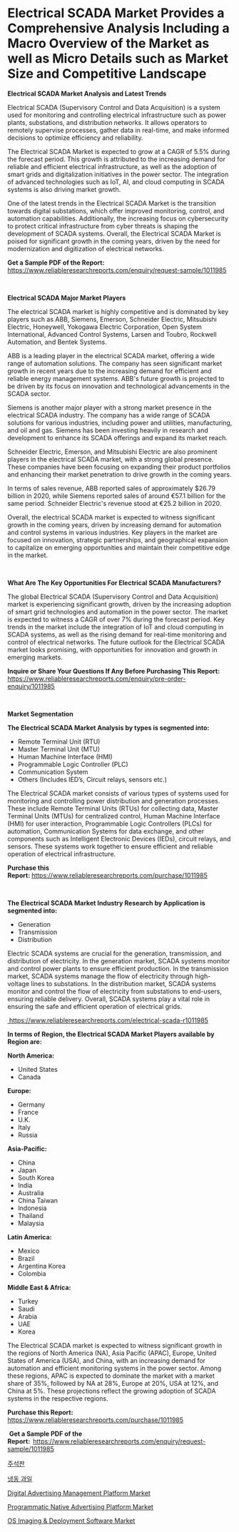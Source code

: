 <p><h1>Electrical SCADA Market Provides a Comprehensive Analysis Including a Macro Overview of the Market as well as Micro Details such as Market Size and Competitive Landscape</h1></p><p><strong>Electrical SCADA Market Analysis and Latest Trends</strong></p>
<p><p>Electrical SCADA (Supervisory Control and Data Acquisition) is a system used for monitoring and controlling electrical infrastructure such as power plants, substations, and distribution networks. It allows operators to remotely supervise processes, gather data in real-time, and make informed decisions to optimize efficiency and reliability.</p><p>The Electrical SCADA Market is expected to grow at a CAGR of 5.5% during the forecast period. This growth is attributed to the increasing demand for reliable and efficient electrical infrastructure, as well as the adoption of smart grids and digitalization initiatives in the power sector. The integration of advanced technologies such as IoT, AI, and cloud computing in SCADA systems is also driving market growth.</p><p>One of the latest trends in the Electrical SCADA Market is the transition towards digital substations, which offer improved monitoring, control, and automation capabilities. Additionally, the increasing focus on cybersecurity to protect critical infrastructure from cyber threats is shaping the development of SCADA systems. Overall, the Electrical SCADA Market is poised for significant growth in the coming years, driven by the need for modernization and digitization of electrical networks.</p></p>
<p><strong>Get a Sample PDF of the Report:&nbsp;</strong> <a href="https://www.reliableresearchreports.com/enquiry/request-sample/1011985">https://www.reliableresearchreports.com/enquiry/request-sample/1011985</a></p>
<p>&nbsp;</p>
<p><strong>Electrical SCADA Major Market Players</strong></p>
<p><p>The electrical SCADA market is highly competitive and is dominated by key players such as ABB, Siemens, Emerson, Schneider Electric, Mitsubishi Electric, Honeywell, Yokogawa Electric Corporation, Open System International, Advanced Control Systems, Larsen and Toubro, Rockwell Automation, and Bentek Systems.</p><p>ABB is a leading player in the electrical SCADA market, offering a wide range of automation solutions. The company has seen significant market growth in recent years due to the increasing demand for efficient and reliable energy management systems. ABB's future growth is projected to be driven by its focus on innovation and technological advancements in the SCADA sector.</p><p>Siemens is another major player with a strong market presence in the electrical SCADA industry. The company has a wide range of SCADA solutions for various industries, including power and utilities, manufacturing, and oil and gas. Siemens has been investing heavily in research and development to enhance its SCADA offerings and expand its market reach.</p><p>Schneider Electric, Emerson, and Mitsubishi Electric are also prominent players in the electrical SCADA market, with a strong global presence. These companies have been focusing on expanding their product portfolios and enhancing their market penetration to drive growth in the coming years. </p><p>In terms of sales revenue, ABB reported sales of approximately $26.79 billion in 2020, while Siemens reported sales of around €57.1 billion for the same period. Schneider Electric's revenue stood at €25.2 billion in 2020.</p><p>Overall, the electrical SCADA market is expected to witness significant growth in the coming years, driven by increasing demand for automation and control systems in various industries. Key players in the market are focused on innovation, strategic partnerships, and geographical expansion to capitalize on emerging opportunities and maintain their competitive edge in the market.</p></p>
<p>&nbsp;</p>
<p><strong>What Are The Key Opportunities For Electrical SCADA Manufacturers?</strong></p>
<p><p>The global Electrical SCADA (Supervisory Control and Data Acquisition) market is experiencing significant growth, driven by the increasing adoption of smart grid technologies and automation in the power sector. The market is expected to witness a CAGR of over 7% during the forecast period. Key trends in the market include the integration of IoT and cloud computing in SCADA systems, as well as the rising demand for real-time monitoring and control of electrical networks. The future outlook for the Electrical SCADA market looks promising, with opportunities for innovation and growth in emerging markets.</p></p>
<p><strong>Inquire or Share Your Questions If Any Before Purchasing This Report:</strong> <a href="https://www.reliableresearchreports.com/enquiry/pre-order-enquiry/1011985">https://www.reliableresearchreports.com/enquiry/pre-order-enquiry/1011985</a></p>
<p>&nbsp;</p>
<p><strong>Market Segmentation</strong></p>
<p><strong>The Electrical SCADA Market Analysis by types is segmented into:</strong></p>
<p><ul><li>Remote Terminal Unit (RTU)</li><li>Master Terminal Unit (MTU)</li><li>Human Machine Interface (HMI)</li><li>Programmable Logic Controller (PLC)</li><li>Communication System</li><li>Others (Includes IED’s, Circuit relays, sensors etc.)</li></ul></p>
<p><p>The Electrical SCADA market consists of various types of systems used for monitoring and controlling power distribution and generation processes. These include Remote Terminal Units (RTUs) for collecting data, Master Terminal Units (MTUs) for centralized control, Human Machine Interface (HMI) for user interaction, Programmable Logic Controllers (PLCs) for automation, Communication Systems for data exchange, and other components such as Intelligent Electronic Devices (IEDs), circuit relays, and sensors. These systems work together to ensure efficient and reliable operation of electrical infrastructure.</p></p>
<p><strong>Purchase this Report:&nbsp;</strong><a href="https://www.reliableresearchreports.com/purchase/1011985">https://www.reliableresearchreports.com/purchase/1011985</a></p>
<p>&nbsp;</p>
<p><strong>The Electrical SCADA Market Industry Research by Application is segmented into:</strong></p>
<p><ul><li>Generation</li><li>Transmission</li><li>Distribution</li></ul></p>
<p><p>Electric SCADA systems are crucial for the generation, transmission, and distribution of electricity. In the generation market, SCADA systems monitor and control power plants to ensure efficient production. In the transmission market, SCADA systems manage the flow of electricity through high-voltage lines to substations. In the distribution market, SCADA systems monitor and control the flow of electricity from substations to end-users, ensuring reliable delivery. Overall, SCADA systems play a vital role in ensuring the safe and efficient operation of electrical grids.</p></p>
<p><a href="https://www.reliableresearchreports.com/electrical-scada-r1011985">&nbsp;https://www.reliableresearchreports.com/electrical-scada-r1011985</a></p>
<p><strong>In terms of Region, the Electrical SCADA Market Players available by Region are:</strong></p>
<p>
    <p> <strong> North America: </strong>
        <ul>
            <li>United States</li>
            <li>Canada</li>
        </ul>
        </p> 
    <p> <strong> Europe: </strong>
        <ul>
            <li>Germany</li>
            <li>France</li>
            <li>U.K.</li>
            <li>Italy</li>
            <li>Russia</li>
        </ul>
        </p> 
    <p> <strong> Asia-Pacific: </strong>
        <ul>
            <li>China</li>
            <li>Japan</li>
            <li>South Korea</li>
            <li>India</li>
            <li>Australia</li>
            <li>China Taiwan</li>
            <li>Indonesia</li>
            <li>Thailand</li>
            <li>Malaysia</li>
        </ul>
        </p> 
    <p> <strong> Latin America: </strong>
        <ul>
            <li>Mexico</li>
            <li>Brazil</li>
            <li>Argentina Korea</li>
            <li>Colombia</li>
        </ul>
        </p> 
    <p> <strong> Middle East & Africa: </strong>
        <ul>
            <li>Turkey</li>
            <li>Saudi</li>
            <li>Arabia</li>
            <li>UAE</li>
            <li>Korea</li>
        </ul>
    </p>
    </p>
<p><p>The Electrical SCADA market is expected to witness significant growth in the regions of North America (NA), Asia Pacific (APAC), Europe, United States of America (USA), and China, with an increasing demand for automation and efficient monitoring systems in the power sector. Among these regions, APAC is expected to dominate the market with a market share of 35%, followed by NA at 28%, Europe at 20%, USA at 12%, and China at 5%. These projections reflect the growing adoption of SCADA systems in the respective regions.</p></p>
<p><strong>Purchase this Report: </strong><a href="https://www.reliableresearchreports.com/purchase/1011985">https://www.reliableresearchreports.com/purchase/1011985</a></p>
<p>&nbsp;<strong>Get a Sample PDF of the Report:&nbsp;&nbsp;</strong><a href="https://www.reliableresearchreports.com/enquiry/request-sample/1011985">https://www.reliableresearchreports.com/enquiry/request-sample/1011985</a></p>
<p><strong></strong></p>
<p><p><a href="https://github.com/njolsky1/Market-Research-Report-List-2/blob/main/156120880104.md">주석판</a></p><p><a href="https://github.com/rrmadityapu/Market-Research-Report-List-2/blob/main/810949180103.md">냉동 과일</a></p><p><a href="https://github.com/Chiragrp22/Market-Research-Report-List-5/blob/main/digital-advertising-management-platform-market.md">Digital Advertising Management Platform Market</a></p><p><a href="https://github.com/derrinmiltonellis35gcl/Market-Research-Report-List-4/blob/main/programmatic-native-advertising-platform-market.md">Programmatic Native Advertising Platform Market</a></p><p><a href="https://github.com/ofpaqrof92/Market-Research-Report-List-1/blob/main/os-imaging-deployment-software-market.md">OS Imaging & Deployment Software Market</a></p></p>